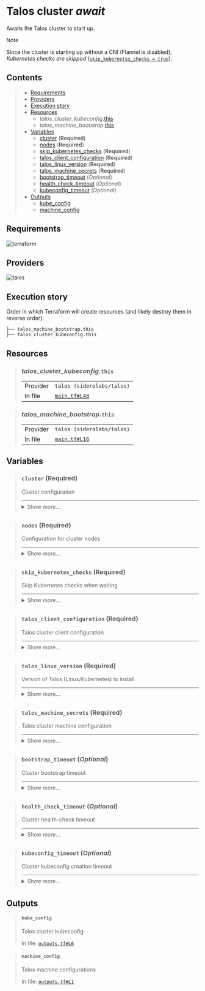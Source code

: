 # Talos cluster *await*

Awaits the Talos cluster to start up.

> [!NOTE]
> Since the cluster is starting up without a CNI (Flannel is disabled),
> *Kubernetes checks are skipped* ([`skip_kubernetes_checks = true`](./main.tf#L29)).

## Contents

<blockquote><!-- contents:start -->

- [Requirements](#requirements)
- [Providers](#providers)
- [Execution story](#execution-story)
- [Resources](#resources)
  - _talos_cluster_kubeconfig_.[this](#talos_cluster_kubeconfigthis)
  - _talos_machine_bootstrap_.[this](#talos_machine_bootstrapthis)
- [Variables](#variables)
  - [cluster](#cluster-required) (**Required**)
  - [nodes](#nodes-required) (**Required**)
  - [skip_kubernetes_checks](#skip_kubernetes_checks-required) (**Required**)
  - [talos_client_configuration](#talos_client_configuration-required) (**Required**)
  - [talos_linux_version](#talos_linux_version-required) (**Required**)
  - [talos_machine_secrets](#talos_machine_secrets-required) (**Required**)
  - [bootstrap_timeout](#bootstrap_timeout-optional) (*Optional*)
  - [health_check_timeout](#health_check_timeout-optional) (*Optional*)
  - [kubeconfig_timeout](#kubeconfig_timeout-optional) (*Optional*)
- [Outputs](#outputs)
  - [kube_config](#kube_config)
  - [machine_config](#machine_config)
</blockquote><!-- contents:end -->

## Requirements
  
![terraform](https://img.shields.io/badge/terraform->=1.8.0-d3287d?logo=terraform)

## Providers
  
![talos](https://img.shields.io/badge/talos-0.8.1-2479ce)

## Execution story

Order in which Terraform will create resources (and likely destroy them in reverse order):
```
├── talos_machine_bootstrap.this
├── talos_cluster_kubeconfig.this
```

## Resources
  
<blockquote><!-- resource:"talos_cluster_kubeconfig.this":start -->

### _talos_cluster_kubeconfig_.`this`
      
  <table>
    <tr>
      <td>Provider</td>
      <td><code>talos (siderolabs/talos)</code></td>
    </tr>
    <tr>
      <td>In file</td>
      <td><a href="./main.tf#L48"><code>main.tf#L48</code></a></td>
    </tr>
  </table>
</blockquote><!-- resource:"talos_cluster_kubeconfig.this":end -->
<blockquote><!-- resource:"talos_machine_bootstrap.this":start -->

### _talos_machine_bootstrap_.`this`
      
  <table>
    <tr>
      <td>Provider</td>
      <td><code>talos (siderolabs/talos)</code></td>
    </tr>
    <tr>
      <td>In file</td>
      <td><a href="./main.tf#L16"><code>main.tf#L16</code></a></td>
    </tr>
  </table>
</blockquote><!-- resource:"talos_machine_bootstrap.this":end -->

## Variables
  
<blockquote><!-- variable:"cluster":start -->

### `cluster` (**Required**)

Cluster configuration

<details style="border-top-color: inherit; border-top-width: 0.1em; border-top-style: solid; padding-top: 0.5em; padding-bottom: 0.5em;">
  <summary>Show more...</summary>

  **Type**:
  ```hcl
  object({
    name     = string
    endpoint = string
  })
  ```
  In file: <a href="./variables.tf#L7"><code>variables.tf#L7</code></a>

</details>
</blockquote><!-- variable:"cluster":end -->
<blockquote><!-- variable:"nodes":start -->

### `nodes` (**Required**)

Configuration for cluster nodes

<details style="border-top-color: inherit; border-top-width: 0.1em; border-top-style: solid; padding-top: 0.5em; padding-bottom: 0.5em;">
  <summary>Show more...</summary>

  **Type**:
  ```hcl
  list(object({
    name         = string
    machine_type = string
    ip           = string
  }))
  ```
  In file: <a href="./variables.tf#L52"><code>variables.tf#L52</code></a>

</details>
</blockquote><!-- variable:"nodes":end -->
<blockquote><!-- variable:"skip_kubernetes_checks":start -->

### `skip_kubernetes_checks` (**Required**)

Skip Kubernetes checks when waiting

<details style="border-top-color: inherit; border-top-width: 0.1em; border-top-style: solid; padding-top: 0.5em; padding-bottom: 0.5em;">
  <summary>Show more...</summary>

  **Type**:
  ```hcl
  bool
  ```
  In file: <a href="./variables.tf#L25"><code>variables.tf#L25</code></a>

</details>
</blockquote><!-- variable:"skip_kubernetes_checks":end -->
<blockquote><!-- variable:"talos_client_configuration":start -->

### `talos_client_configuration` (**Required**)

Talos cluster client configuration

<details style="border-top-color: inherit; border-top-width: 0.1em; border-top-style: solid; padding-top: 0.5em; padding-bottom: 0.5em;">
  <summary>Show more...</summary>

  **Type**:
  ```hcl
  map(any)
  ```
  In file: <a href="./variables.tf#L20"><code>variables.tf#L20</code></a>

</details>
</blockquote><!-- variable:"talos_client_configuration":end -->
<blockquote><!-- variable:"talos_linux_version":start -->

### `talos_linux_version` (**Required**)

Version of Talos (Linux/Kubernetes) to install

<details style="border-top-color: inherit; border-top-width: 0.1em; border-top-style: solid; padding-top: 0.5em; padding-bottom: 0.5em;">
  <summary>Show more...</summary>

  **Type**:
  ```hcl
  string
  ```
  In file: <a href="./variables.tf#L1"><code>variables.tf#L1</code></a>

</details>
</blockquote><!-- variable:"talos_linux_version":end -->
<blockquote><!-- variable:"talos_machine_secrets":start -->

### `talos_machine_secrets` (**Required**)

Talos cluster machine configuration

<details style="border-top-color: inherit; border-top-width: 0.1em; border-top-style: solid; padding-top: 0.5em; padding-bottom: 0.5em;">
  <summary>Show more...</summary>

  **Type**:
  ```hcl
  any
  ```
  In file: <a href="./variables.tf#L15"><code>variables.tf#L15</code></a>

</details>
</blockquote><!-- variable:"talos_machine_secrets":end -->
<blockquote><!-- variable:"bootstrap_timeout":start -->

### `bootstrap_timeout` (*Optional*)

Cluster bootstrap timeout

<details style="border-top-color: inherit; border-top-width: 0.1em; border-top-style: solid; padding-top: 0.5em; padding-bottom: 0.5em;">
  <summary>Show more...</summary>

  **Type**:
  ```hcl
  string
  ```
  **Default**:
  ```json
  "5m"
  ```
  In file: <a href="./variables.tf#L31"><code>variables.tf#L31</code></a>

</details>
</blockquote><!-- variable:"bootstrap_timeout":end -->
<blockquote><!-- variable:"health_check_timeout":start -->

### `health_check_timeout` (*Optional*)

Cluster health-check timeout

<details style="border-top-color: inherit; border-top-width: 0.1em; border-top-style: solid; padding-top: 0.5em; padding-bottom: 0.5em;">
  <summary>Show more...</summary>

  **Type**:
  ```hcl
  string
  ```
  **Default**:
  ```json
  "10m"
  ```
  In file: <a href="./variables.tf#L38"><code>variables.tf#L38</code></a>

</details>
</blockquote><!-- variable:"health_check_timeout":end -->
<blockquote><!-- variable:"kubeconfig_timeout":start -->

### `kubeconfig_timeout` (*Optional*)

Cluster kubeconfig creation timeout

<details style="border-top-color: inherit; border-top-width: 0.1em; border-top-style: solid; padding-top: 0.5em; padding-bottom: 0.5em;">
  <summary>Show more...</summary>

  **Type**:
  ```hcl
  string
  ```
  **Default**:
  ```json
  "1m"
  ```
  In file: <a href="./variables.tf#L45"><code>variables.tf#L45</code></a>

</details>
</blockquote><!-- variable:"kubeconfig_timeout":end -->

## Outputs
  
<blockquote><!-- output:"kube_config":start -->

#### `kube_config`

Talos cluster kubeconfig

In file: <a href="./outputs.tf#L6"><code>outputs.tf#L6</code></a>
</blockquote><!-- output:"kube_config":end -->
<blockquote><!-- output:"machine_config":start -->

#### `machine_config`

Talos machine configurations

In file: <a href="./outputs.tf#L1"><code>outputs.tf#L1</code></a>
</blockquote><!-- output:"machine_config":end -->
